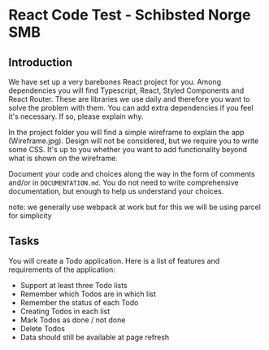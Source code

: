 # React Code Test - Schibsted Norge SMB

## Introduction

We have set up a very barebones React project for you. Among dependencies you will find Typescript, React, Styled Components and React Router. These are libraries we use daily and therefore you want to solve the problem with them. You can add extra dependencies if you feel it's necessary. If so, please explain why.

In the project folder you will find a simple wireframe to explain the app (Wireframe.jpg). Design will not be considered, but we require you to write some CSS. It's up to you whether you want to add functionality beyond what is shown on the wireframe.

Document your code and choices along the way in the form of comments and/or in `DOCUMENTATION.md`. You do not need to write comprehensive documentation, but enough to help us understand your choices.

note: we generally use webpack at work but for this we will be using parcel for simplicity

## Tasks

You will create a Todo application. Here is a list of features and requirements of the application:

- Support at least three Todo lists
- Remember which Todos are in which list
- Remember the status of each Todo
- Creating Todos in each list
- Mark Todos as done / not done
- Delete Todos
- Data should still be available at page refresh
